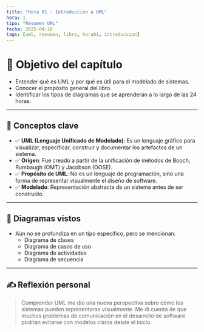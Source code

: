 ```yaml
---
title: "Hora 01 - Introducción a UML"
hora: 1
tipo: "Resumen UML"
fecha: 2025-04-10
tags: [uml, resumen, libro, hora01, introduccion]
---
```

# 🎯 Objetivo del capítulo
- Entender qué es UML y por qué es útil para el modelado de sistemas.
- Conocer el propósito general del libro.
- Identificar los tipos de diagramas que se aprenderán a lo largo de las 24 horas.

---

## 📌 Conceptos clave
- ✅ **UML (Lenguaje Unificado de Modelado)**: Es un lenguaje gráfico para visualizar, especificar, construir y documentar los artefactos de un sistema.
- ✅ **Origen**: Fue creado a partir de la unificación de métodos de Booch, Rumbaugh (OMT) y Jacobson (OOSE).
- ✅ **Propósito de UML**: No es un lenguaje de programación, sino una forma de representar visualmente el diseño de software.
- ✅ **Modelado**: Representación abstracta de un sistema antes de ser construido.

---

## 🧩 Diagramas vistos
- Aún no se profundiza en un tipo específico, pero se mencionan:
  - Diagrama de clases
  - Diagrama de casos de uso
  - Diagrama de actividades
  - Diagrama de secuencia

---
## ✍️ Reflexión personal
> Comprender UML me dio una nueva perspectiva sobre cómo los sistemas pueden representarse visualmente. Me di cuenta de que muchos problemas de comunicación en el desarrollo de software podrían evitarse con modelos claros desde el inicio.